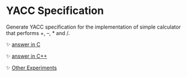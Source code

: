 # YACC Specification
Generate YACC specification for the implementation of simple calculator that performs +, –, * and /.
	
:sparkles: [answer in C](answer.c)

:sparkles: [answer in C++](answer.cpp)

:sparkles: [Other Experiments](../README.md)